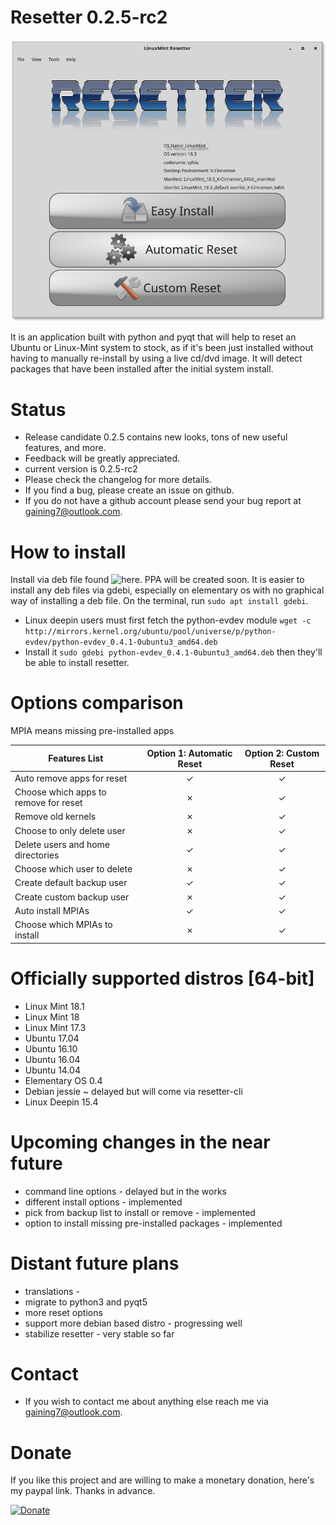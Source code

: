 # Resetter 0.2.5-rc2
![alt tag](https://github.com/gaining/Resetter/blob/master/Resetter/resetter-screenshot.png)

It is an application built with python and pyqt that will help to reset an Ubuntu or Linux-Mint system to stock, as if it's been just installed without having to manually re-install by using a live cd/dvd image. It will detect packages that have been installed after the initial system install. 

# Status
- Release candidate 0.2.5 contains new looks, tons of new useful features, and more. 
- Feedback will be greatly appreciated.
- current version is 0.2.5-rc2
- Please check the changelog for more details.
- If you find a bug, please create an issue on github. 
- If you do not have a github account please send your bug report at gaining7@outlook.com.


# How to install
Install via deb file found ![here](https://github.com/gaining/Resetter/releases/tag/v0.2.5-rc2). PPA will be created soon.
It is easier to install any deb files via gdebi, especially on elementary os with no graphical way of installing a deb file. 
On the terminal, run `sudo apt install gdebi`.
- Linux deepin users must first fetch the python-evdev module 
`wget -c http://mirrors.kernel.org/ubuntu/pool/universe/p/python-evdev/python-evdev_0.4.1-0ubuntu3_amd64.deb`
- Install it `sudo gdebi python-evdev_0.4.1-0ubuntu3_amd64.deb` then they'll be able to install resetter.


# Options comparison

MPIA means missing pre-installed apps

<center>

| Features List                          | Option 1: Automatic Reset | Option 2: Custom Reset |
|----------------------------------------|:-------------------------:|:----------------------:|
| Auto remove apps for reset             |             ✓             |            ✓           |
| Choose which apps to remove for reset  |             ✗             |            ✓           |
| Remove old kernels                     |             ✗             |            ✓           |
| Choose to only delete user             |             ✗             |            ✓           |
| Delete users and home directories      |             ✓             |            ✓           |
| Choose which user to delete            |             ✗             |            ✓           |
| Create default backup user             |             ✓             |            ✓           |
| Create custom backup user              |             ✗             |            ✓           |
| Auto install MPIAs                     |             ✓             |            ✓           |
| Choose which MPIAs to install          |             ✗             |            ✓           |

</center>

# Officially supported distros [64-bit]
- Linux Mint 18.1
- Linux Mint 18
- Linux Mint 17.3
- Ubuntu 17.04
- Ubuntu 16.10 
- Ubuntu 16.04
- Ubuntu 14.04
- Elementary OS 0.4 
- Debian jessie ~ delayed but will come via resetter-cli
- Linux Deepin 15.4 

# Upcoming changes in the near future
- command line options - delayed but in the works
- different install options - implemented
- pick from backup list to install or remove - implemented
- option to install missing pre-installed packages - implemented

# Distant future plans
- translations - 
- migrate to python3 and pyqt5 
- more reset options
- support more debian based distro - progressing well
- stabilize resetter - very stable so far

# Contact
- If you wish to contact me about anything else reach me via gaining7@outlook.com.

# Donate

If you like this project and are willing to make a monetary donation, here's my paypal link. Thanks in advance.

[![Donate](https://www.paypalobjects.com/en_US/i/btn/btn_donateCC_LG.gif)](https://www.paypal.com/cgi-bin/webscr?cmd=_s-xclick&hosted_button_id=8FET8RGU2ZKQ8)



